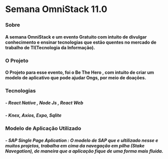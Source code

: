 # Semana OmniStack 11.0

### **Sobre**
####  A semana OmniStack e um evento Gratuito com intuito de divulgar conhecimento e ensinar tecnologias que estão quentes no mercado de trabalho de TI(Tecnologia da Informação).


### **O Projeto**
#### O Projeto para esse evento, foi o Be The Hero , com intuito de criar um modelo de aplicativo que pode ajudar Ongs, por meio de doações.

### **Tecnologias**

##### - React Native , Node Js , React Web

##### - Knex, Axios, Expo, Sqlite 

### **Modelo de Aplicação Utilizado**

##### -  SAP Single Page Aplication : O modelo de SAP que e ultilizado nesse e muitos projetos, trabalha em cima da navegação em pilha (Stake Navegation), de maneira que a aplicação fique de uma forma mais fluida.




